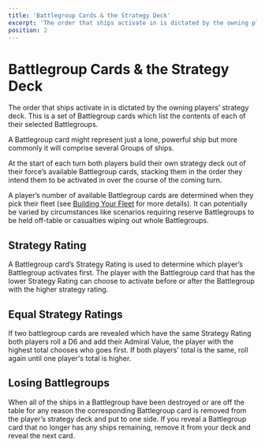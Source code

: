 ```yaml
---
title: 'Battlegroup Cards & the Strategy Deck'
excerpt: 'The order that ships activate in is dictated by the owning player’s strategy deck and this deck is made up of Battlegroup cards.'
position: 2
---
```


# Battlegroup Cards & the Strategy Deck

The order that ships activate in is dictated by the owning players’ strategy deck. This is a set of Battlegroup cards
which list the contents of each of their selected Battlegroups.

A Battlegroup card might represent just a lone, powerful ship but more commonly it will comprise several Groups of ships.

At the start of each turn both players build their own strategy deck out of their force’s available Battlegroup cards, stacking them in the order they intend them to be activated in over the course of the coming turn.

A player’s number of available Battlegroup cards are determined when they pick their fleet (see [Building Your Fleet](/en/dfc/building-your-fleet) for more details). It can potentially be varied by circumstances like scenarios requiring reserve Battlegroups to be held off-table or casualties wiping out whole Battlegroups.

## Strategy Rating

A Battlegroup card’s Strategy Rating is used to determine which player’s Battlegroup activates first. The player with the Battlegroup card that has the lower Strategy Rating can choose to activate before or after the Battlegroup with the higher strategy rating.

## Equal Strategy Ratings

If two battlegroup cards are revealed which have the same Strategy Rating both players roll a D6 and add their Admiral Value, the player with the highest total chooses who goes first. If both players' total is the same, roll again until one player's total is higher.

## Losing Battlegroups

When all of the ships in a Battlegroup have been destroyed or are off the table for any reason the corresponding Battlegroup card is removed from the player’s strategy deck and put to one side. If you reveal a Battlegroup card that no longer has any ships remaining, remove it from your deck and reveal the next card.
